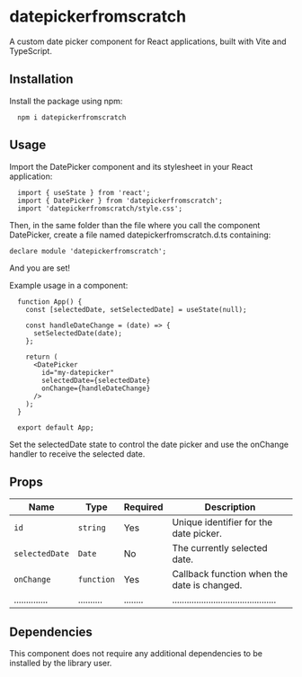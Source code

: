 # datepickerfromscratch

A custom date picker component for React applications, built with Vite and TypeScript.

## Installation

Install the package using npm:

```
  npm i datepickerfromscratch
```

## Usage

Import the DatePicker component and its stylesheet in your React application:

```
  import { useState } from 'react';
  import { DatePicker } from 'datepickerfromscratch';
  import 'datepickerfromscratch/style.css';
```

Then, in the same folder than the file where you call the component DatePicker, create a file named datepickerfromscratch.d.ts containing:
```
declare module 'datepickerfromscratch';
```
And you are set!


Example usage in a component:

```
  function App() {
    const [selectedDate, setSelectedDate] = useState(null);

    const handleDateChange = (date) => {
      setSelectedDate(date);
    };

    return (
      <DatePicker
        id="my-datepicker"
        selectedDate={selectedDate}
        onChange={handleDateChange}
      />
    );
  }

  export default App;
```

Set the selectedDate state to control the date picker and use the onChange handler to receive the selected date.

## Props

| Name           | Type       | Required | Description                                 |
|----------------|------------|----------|---------------------------------------------|
| `id`           | `string`   | Yes      | Unique identifier for the date picker.      |
| `selectedDate` | `Date`     | No       | The currently selected date.                |
| `onChange`     | `function` | Yes      | Callback function when the date is changed. |
| .............. | .......... | ........ | ........................................... |


## Dependencies

This component does not require any additional dependencies to be installed by the library user.